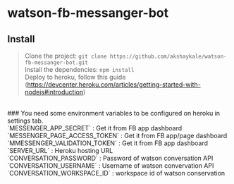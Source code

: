 # watson-fb-messanger-bot

## Install<br>
> Clone the project: `git clone https://github.com/akshaykale/watson-fb-messanger-bot.git`<br>
> Install the dependencies: `npm install`<br>
> Deploy to heroku, follow this guide (https://devcenter.heroku.com/articles/getting-started-with-nodejs#introduction)<br>
<br>
### You need some environment variables to be configured on heroku in settings tab.<br>
   `MESSENGER_APP_SECRET`            : Get it from FB app dashboard<br>
   `MESSENGER_PAGE_ACCESS_TOKEN`     : Get it from FB app/page dashboard<br>
   `MMESSENGER_VALIDATION_TOKEN`     : Get it from FB app dashboard<br>
   `SERVER_URL`                      : Heroku hosting URL <https://app-name.herokuapp.com/><br>
   `CONVERSATION_PASSWORD`           : Password of watson conversation API<br>
   `CONVERSATION_USERNAME`           : Username of watson convervation API<br>
   `CONVERSATION_WORKSPACE_ID`       : workspace id of watson conservation<br>
  <br>
